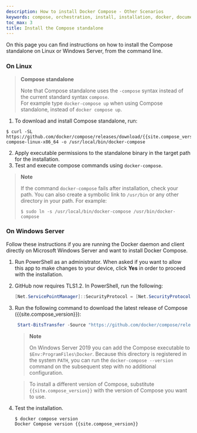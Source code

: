 ```yaml
---
description: How to install Docker Compose - Other Scenarios
keywords: compose, orchestration, install, installation, docker, documentation
toc_max: 3
title: Install the Compose standalone
---
```


On this page you can find instructions on how to install the Compose standalone on Linux or Windows Server, from the command line.

### On Linux
> **Compose standalone**
>
> Note that Compose standalone uses the `-compose` syntax instead of the current standard syntax `compose`.  
>For example type `docker-compose up` when using Compose standalone, instead of `docker compose up`.

1. To download and install Compose standalone, run:
  ```console
  $ curl -SL https://github.com/docker/compose/releases/download/{{site.compose_version}}/docker-compose-linux-x86_64 -o /usr/local/bin/docker-compose
  ```
2. Apply executable permissions to the standalone binary in the target path for the installation.
3. Test and execute compose commands using `docker-compose`.

> **Note**
>
> If the command `docker-compose` fails after installation, check your path.
> You can also create a symbolic link to `/usr/bin` or any other directory in your path.
> For example:
> ```console
> $ sudo ln -s /usr/local/bin/docker-compose /usr/bin/docker-compose
> ```

### On Windows Server

Follow these instructions if you are running the Docker daemon and client directly
on Microsoft Windows Server and want to install Docker Compose.

1.  Run PowerShell as an administrator.
When asked if you want to allow this app to make changes to your device, click **Yes** in order to proceed with the installation.

2.  GitHub now requires TLS1.2. In PowerShell, run the following:

    ```powershell
    [Net.ServicePointManager]::SecurityProtocol = [Net.SecurityProtocolType]::Tls12
    ```
3. Run the following command to download the latest release of Compose ({{site.compose_version}}):

    ```powershell
     Start-BitsTransfer -Source "https://github.com/docker/compose/releases/download/{{site.compose_version}}/docker-compose-Windows-x86_64.exe" -Destination $Env:ProgramFiles\Docker\docker-compose.exe
    ```

    > **Note**
    >
    > On Windows Server 2019 you can add the Compose executable to `$Env:ProgramFiles\Docker`.
     Because this directory is registered in the system `PATH`, you can run the `docker-compose --version` 
     command on the subsequent step with no additional configuration.

    > To install a different version of Compose, substitute `{{site.compose_version}}`
    > with the version of Compose you want to use.

4.  Test the installation.

    ```console
    $ docker compose version
    Docker Compose version {{site.compose_version}}
    ```